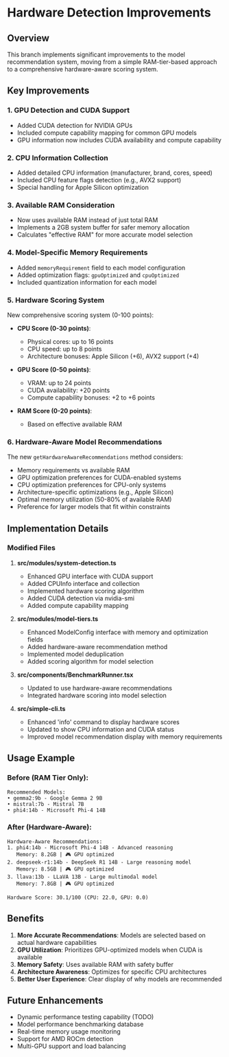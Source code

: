 # Hardware Detection Improvements

## Overview
This branch implements significant improvements to the model recommendation system, moving from a simple RAM-tier-based approach to a comprehensive hardware-aware scoring system.

## Key Improvements

### 1. GPU Detection and CUDA Support
- Added CUDA detection for NVIDIA GPUs
- Included compute capability mapping for common GPU models
- GPU information now includes CUDA availability and compute capability

### 2. CPU Information Collection
- Added detailed CPU information (manufacturer, brand, cores, speed)
- Included CPU feature flags detection (e.g., AVX2 support)
- Special handling for Apple Silicon optimization

### 3. Available RAM Consideration
- Now uses available RAM instead of just total RAM
- Implements a 2GB system buffer for safer memory allocation
- Calculates "effective RAM" for more accurate model selection

### 4. Model-Specific Memory Requirements
- Added `memoryRequirement` field to each model configuration
- Added optimization flags: `gpuOptimized` and `cpuOptimized`
- Included quantization information for each model

### 5. Hardware Scoring System
New comprehensive scoring system (0-100 points):
- **CPU Score (0-30 points)**:
  - Physical cores: up to 16 points
  - CPU speed: up to 8 points
  - Architecture bonuses: Apple Silicon (+6), AVX2 support (+4)
  
- **GPU Score (0-50 points)**:
  - VRAM: up to 24 points
  - CUDA availability: +20 points
  - Compute capability bonuses: +2 to +6 points
  
- **RAM Score (0-20 points)**:
  - Based on effective available RAM

### 6. Hardware-Aware Model Recommendations
The new `getHardwareAwareRecommendations` method considers:
- Memory requirements vs available RAM
- GPU optimization preferences for CUDA-enabled systems
- CPU optimization preferences for CPU-only systems
- Architecture-specific optimizations (e.g., Apple Silicon)
- Optimal memory utilization (50-80% of available RAM)
- Preference for larger models that fit within constraints

## Implementation Details

### Modified Files
1. **src/modules/system-detection.ts**
   - Enhanced GPU interface with CUDA support
   - Added CPUInfo interface and collection
   - Implemented hardware scoring algorithm
   - Added CUDA detection via nvidia-smi
   - Added compute capability mapping

2. **src/modules/model-tiers.ts**
   - Enhanced ModelConfig interface with memory and optimization fields
   - Added hardware-aware recommendation method
   - Implemented model deduplication
   - Added scoring algorithm for model selection

3. **src/components/BenchmarkRunner.tsx**
   - Updated to use hardware-aware recommendations
   - Integrated hardware scoring into model selection

4. **src/simple-cli.ts**
   - Enhanced 'info' command to display hardware scores
   - Updated to show CPU information and CUDA status
   - Improved model recommendation display with memory requirements

## Usage Example

### Before (RAM Tier Only):
```
Recommended Models:
• gemma2:9b - Google Gemma 2 9B
• mistral:7b - Mistral 7B
• phi4:14b - Microsoft Phi-4 14B
```

### After (Hardware-Aware):
```
Hardware-Aware Recommendations:
1. phi4:14b - Microsoft Phi-4 14B - Advanced reasoning
   Memory: 8.2GB | 🎮 GPU optimized
2. deepseek-r1:14b - DeepSeek R1 14B - Large reasoning model
   Memory: 8.5GB | 🎮 GPU optimized
3. llava:13b - LLaVA 13B - Large multimodal model
   Memory: 7.8GB | 🎮 GPU optimized

Hardware Score: 30.1/100 (CPU: 22.0, GPU: 0.0)
```

## Benefits
1. **More Accurate Recommendations**: Models are selected based on actual hardware capabilities
2. **GPU Utilization**: Prioritizes GPU-optimized models when CUDA is available
3. **Memory Safety**: Uses available RAM with safety buffer
4. **Architecture Awareness**: Optimizes for specific CPU architectures
5. **Better User Experience**: Clear display of why models are recommended

## Future Enhancements
- Dynamic performance testing capability (TODO)
- Model performance benchmarking database
- Real-time memory usage monitoring
- Support for AMD ROCm detection
- Multi-GPU support and load balancing